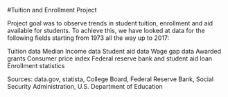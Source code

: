 #Tuition and Enrollment Project

Project goal was to observe trends in student tuition, enrollment and aid available for students. To achieve this, we have looked at data for the following fields starting from 1973 all the way up to 2017:

  Tuition data 
  Median Income data
  Student aid data
  Wage gap data
  Awarded grants
  Consumer price index
  Federal reserve bank and student aid loan
  Enrollment statistics
  
Sources: data.gov, statista, College Board, Federal Reserve Bank, Social Security Administration, U.S. Department of Education
